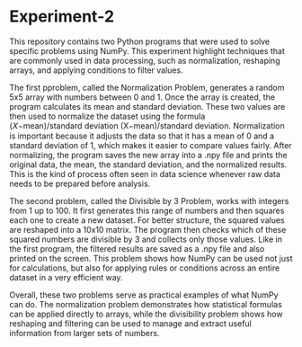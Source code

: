 # Experiment-2
This repository contains two Python programs that were used to solve specific problems using NumPy. This experiment highlight techniques that are commonly used in data processing, such as normalization, reshaping arrays, and applying conditions to filter values. 

The first pproblem, called the Normalization Problem, generates a random 5x5 array with numbers between 0 and 1. Once the array is created, the program calculates its mean and standard deviation. These two values are then used to normalize the dataset using the formula (𝑋−mean)/standard deviation (X−mean)/standard deviation. Normalization is important because it adjusts the data so that it has a mean of 0 and a standard deviation of 1, which makes it easier to compare values fairly. After normalizing, the program saves the new array into a .npy file and prints the original data, the mean, the standard deviation, and the normalized results. This is the kind of process often seen in data science whenever raw data needs to be prepared before analysis. 

The second problem, called the Divisible by 3 Problem, works with integers from 1 up to 100. It first generates this range of numbers and then squares each one to create a new dataset. For better structure, the squared values are reshaped into a 10x10 matrix. The program then checks which of these squared numbers are divisible by 3 and collects only those values. Like in the first program, the filtered results are saved as a .npy file and also printed on the screen. This problem shows how NumPy can be used not just for calculations, but also for applying rules or conditions across an entire dataset in a very efficient way. 

Overall, these two problems serve as practical examples of what NumPy can do. The normalization problem demonstrates how statistical formulas can be applied directly to arrays, while the divisibility problem shows how reshaping and filtering can be used to manage and extract useful information from larger sets of numbers. 
